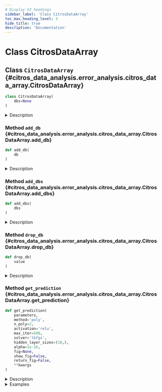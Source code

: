 ```yaml
---
# Display h3 headings
sidebar_label: 'Class CitrosDataArray'
toc_max_heading_level: 3
hide_title: true
description: 'Documentation'
---
```


# Class CitrosDataArray







    
## Class `CitrosDataArray` {#citros_data_analysis.error_analysis.citros_data_array.CitrosDataArray}





```python
class CitrosDataArray(
    dbs=None
)
```


<details>
  <summary>Description</summary>

Store CitrosData objects in a "dbs" attribute for regression analysis.

#### Parameters

Name|Type|Description
--|--|--
|**```dbs```**|**list**|list of CitrosData objects

</details>









    
### Method `add_db` {#citros_data_analysis.error_analysis.citros_data_array.CitrosDataArray.add_db}




```python
def add_db(
    db
)
```


<details>
  <summary>Description</summary>

Add one CitrosData object to CitrosDataArray.

#### Parameters

Name|Type|Description
--|--|--
|**```db```**|**[CitrosData](citros_data.md#citros_data_analysis.error_analysis.citros_data.CitrosData "citros_data_analysis.error_analysis.citros_data.CitrosData")**|CitrosData object to add to storage.

</details>


    
### Method `add_dbs` {#citros_data_analysis.error_analysis.citros_data_array.CitrosDataArray.add_dbs}




```python
def add_dbs(
    dbs
)
```


<details>
  <summary>Description</summary>

Add list of CitrosData objects to CitrosDataArray.

#### Parameters

Name|Type|Description
--|--|--
|**```dbs```**|**list**|list of CitrosData objects to add to storage.

</details>


    
### Method `drop_db` {#citros_data_analysis.error_analysis.citros_data_array.CitrosDataArray.drop_db}




```python
def drop_db(
    value
)
```


<details>
  <summary>Description</summary>

Remove CitrosData object from CitrosDataArray.

If **value** is an int, then removes by index, 
if **value** is a CitrosData object, then removes it if it exists in CitrosDataArray.

#### Parameters

Name|Type|Description
--|--|--
|**```value```**|**int** or **[CitrosData](citros_data.md#citros_data_analysis.error_analysis.citros_data.CitrosData "citros_data_analysis.error_analysis.citros_data.CitrosData")**|Object or index of object to remove.

</details>


    
### Method `get_prediction` {#citros_data_analysis.error_analysis.citros_data_array.CitrosDataArray.get_prediction}




```python
def get_prediction(
    parameters,
    method='poly',
    n_poly=2,
    activation='relu',
    max_iter=500,
    solver='lbfgs',
    hidden_layer_sizes=(10,),
    alpha=1e-16,
    fig=None,
    show_fig=False,
    return_fig=False,
    **kwargs
)
```


<details>
  <summary>Description</summary>

Show the predictions based on the results of the regression solution, neural net or gaussian mixture model.

#### Parameters

Name|Type|Description
--|--|--
|**```parameters```**|**dict**|Names of the independent parameters and their values to calculate the prediction.
|**```method```**|**str** or **list** of **str**, default `'poly'`|      &#8226; 'poly' - the polynomial regression.<br />      &#8226; 'neural_net' - the solution is finding based on [sklearn.neural_network.MLPRegressor](https://scikit-learn.org/stable/modules/generated/sklearn.neural_network.MLPRegressor.html).<br />      &#8226; 'gmm' - the gaussian mixture model is built and used for the prediction.
|**```n_poly```**|**int**, default **2**|Only used if **method** = 'poly'.<br />    The highest degree of the polynomial (1 for linear, 2 for quadratic, etc).
|**```activation```**|`{'relu', 'identity', 'logistic'` or `'tanh'}`, default `'relu'`|Only used if **method** = 'neural_net'.<br />    Activation function for the hidden layer, see sklearn.neural_network.MLPRegressor
|**```max_iter```**|**int**, default **500**|Only used if **method** = 'neural_net'.<br />    Maximum number of iterations.
|**```solver```**|`{'lbfgs', 'sgd', 'adam'}`, default `'lbfgs'`|Only used if **method** = 'neural_net'.<br />    The solver for weight optimization.
|**```hidden_layer_sizes```**|`array-like` of `shape(n_layers - 2,)`, default=**(10,)**|Only used if **method** = 'neural_net'.<br />    The ith element represents the number of neurons in the ith hidden layer.
|**```alpha```**|**float**, default `1e-16`|Only used if **method** = 'gmm'.<br />    Value of the covariance element of parameters.
|**```fig```**|**matplotlib.figure.Figure**, optional|figure to plot on. If None, then the new one is created.
|**```show_fig```**|**bool**, default **True**|If the figure will be shown.
|**```return_fig```**|**bool**, default **False**|If True, the figure and ax (or list of ax) will be returned.
#### Other Parameters

Name|Type|Description
--|--|--
|**```kwargs```**|**dict**, optional|Other keyword arguments for **method** = 'neural_net', see [sklearn.neural_network.MLPRegressor](https://scikit-learn.org/stable/modules/generated/sklearn.neural_network.MLPRegressor.html).
#### Returns

Name|Type|Description
--|--|--
|**```result```**|**pandas.DataFrame**|Predicted table
|**```fig```**|**matplotlib.figure.Figure**|if **return_fig** set to True
|**```ax```**|**matplotlib.axes.Axes** or **list** of **matplotlib.axes.Axes**|if **return_fig** set to True

</details>
<details>
  <summary>Examples</summary>

Create CitrosDataArray object:

```python
>>> db_array = analysis.CitrosDataArray()
```


Let's assume that for the topic 'A' there are simulations for the four different values of the some parameter 't', 
that is written in json-data column 'data.t'. To get list of the 'data.t' parameters get_unique_values() 
method may be used:

```python
>>> list_t = citros.topic('A').get_unique_values('data.t')
>>> print(list_t)
[-1.5, 0, 2.5, 4]
```


Let's find prediction for the values of the 'data.x.x_1' json-column for the case when 'data.t' equals 1.
Query data for each of these parameter values, set it as parameter, assign indexes over 'data.time' axis to set
correspondence between different simulations and pass the result to CitrosDataArray that we created:

```python
>>> for t in list_t:
...     #query data
...     df = citros.topic('A')\
...                .set_filter({'data.t': [t]})\
...                .data(['data.x.x_1', 'data.time', 'data.t'])
...
...     #create CitrosData object and set 'data.t' as a parameter.
...     dataset = analysis.CitrosData(df,  
...                                  data_label=['data.x.x_1'],
...                                  units = 'm', 
...                                  parameter_label = ['data.t'])
...
...     #scale over 'data.time'
...     db_sc = dataset.scale_data(n_points = 100, 
...                                param_label = 'data.time', 
...                                show_fig = False)
...
...     #store in CitrosDataArray by add_db() method
...     db_array.add_db(db_sc)
```


Get the prediction with 'poly' method:

```python
>>> result = db_array.get_prediction(parameters = {'data.t': 1},
...                                  method = 'poly', 
...                                  n_poly = 2,
...                                  show_fig = True)
>>> print(result)
    data.time   data.x.x_1
0       0.000000        1.155301
1       0.010101        1.145971
2       0.020202        1.232255
...
```

</details>